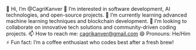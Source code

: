 👋 Hi, I’m @CagriKanver
👀 I’m interested in software development, AI technologies, and open-source projects.
🌱 I’m currently learning advanced machine learning techniques and blockchain development.
💞️ I’m looking to collaborate on innovative tech solutions and community-driven coding projects.
📫 How to reach me: cagrikanver@gmail.com
😄 Pronouns: He/Him
⚡ Fun fact: I’m a coffee enthusiast who codes best after a fresh brew!

<!---
CagriKanver/CagriKanver is a ✨ special ✨ repository because its `README.md` (this file) appears on your GitHub profile.
You can click the Preview link to take a look at your changes.
--->
